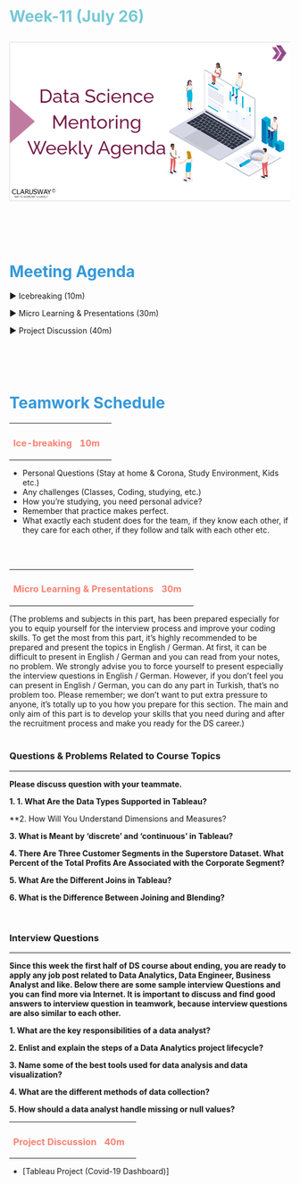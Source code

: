<h1><strong><span style="color: #77C8D5;">Week-11 (July 26)</strong></span>

![logo](ds_agenda_logo.png)

<br>

<h1><strong><span style="color: #3498DB;">Meeting Agenda</strong></h1></span>

<span class="c16 c30">▶ </span><span
class="c42 c82">Icebreaking (10m)</span><span class="c16 c23"> </span>

<span class="c16 c30">▶ </span><span
class="c42 c82">Micro Learning & Presentations (30m)</span><span class="c46 c42 c48"> </span>

<span class="c30">▶ </span><span class="c46 c48 c42">Project Discussion (40m)</span>

<br>
<br>
<br>

<div style="page-break-after: always;"></div>

<h1><strong><span style="color: #3498DB;">Teamwork Schedule</strong></h1></span>

<table style= "width:100%;">
                <tr>
                <td style="color: #FA8072; text-align:left "><h3><strong><p>Ice-breaking</td>
                <td style="color: #FA8072; text-align:right;"><h3><strong><p>10m</p><td>                </tr>
</table>

- Personal Questions (Stay at home & Corona, Study Environment, Kids etc.) 
- Any challenges (Classes, Coding, studying, etc.) 
- How you’re studying, you need personal advice? 
- Remember that practice makes perfect. 
- What exactly each student does for the team, if they know each other, if they care for each other, if they follow and talk with each other etc. 

<br>
<br>

<table style= "width:100%;">
                <tr>
                <td style="color: #FA8072; text-align:left "><h3><strong><p>Micro Learning & Presentations</td>
                <td style="color: #FA8072; text-align:right;"><h3><strong><p>30m</p><td>                </tr>
</table>
(The problems and subjects in this part, has been prepared especially for you to equip yourself for the interview process and improve your coding skills.
To get the most from this part, it’s highly recommended to be prepared and present the topics in English / German.
At first, it can be difficult to present in English / German and you can read from your notes, no problem.
We strongly advise you to force yourself to present especially the interview questions in English / German.
However, if you don’t feel you can present in English / German, you can do any part in Turkish, that’s no problem too.
Please remember; we don’t want to put extra pressure to anyone, it’s totally up to you how you prepare for this section.
The main and only aim of this part is to develop your skills that you need during and after the recruitment process and make you ready for the DS career.)
<br><br>

<h3><strong>Questions & Problems Related to Course Topics</strong></h4>
<hr>

**Please discuss question with your teammate.**

**1. 1. What Are the Data Types Supported in Tableau?**

**2. How Will You Understand Dimensions and Measures?

**3. What is Meant by ‘discrete’ and ‘continuous’ in Tableau?**

**4. There Are Three Customer Segments in the Superstore Dataset. What Percent of the Total Profits Are Associated with the Corporate Segment?**

**5. What Are the Different Joins in Tableau?**

**6. What is the Difference Between Joining and Blending?**
                  
<br>
<h3><strong>Interview Questions</strong></h4>
<hr>
 
**Since this week the first half of DS course about ending, you are ready to apply any job post related to Data Analytics, Data Engineer, Business Analyst and like. Below there are some sample interview Questions and you can find more via Internet. 
It is important to discuss and find good answers to interview question in teamwork, because interview questions are also similar to each other.**

**1. What are the key responsibilities of a data analyst?** 

**2. Enlist and explain the steps of a Data Analytics project lifecycle?**

**3. Name some of the best tools used for data analysis and data visualization?**

**4. What are the different methods of data collection?**

**5. How should a data analyst handle missing or null values?**
                
 
                  
<table style= "width:100%;">
                <tr>
                <td style="color: #FA8072; text-align:left "><h3><strong><p>Project Discussion</td>
                <td style="color: #FA8072; text-align:right;"><h3><strong><p>40m</p><td>                </tr>
                
</table>
                  
- [Tableau Project (Covid-19 Dashboard)]
